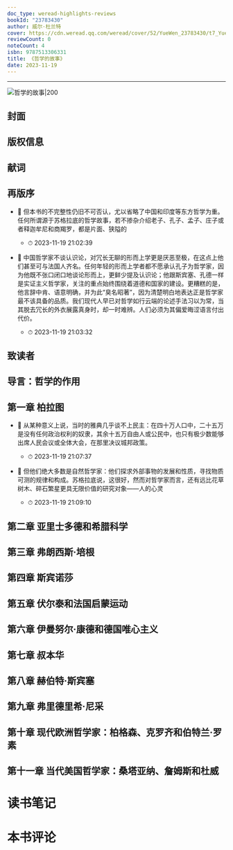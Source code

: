 ```yaml
---
doc_type: weread-highlights-reviews
bookId: "23783430"
author: 威尔·杜兰特
cover: https://cdn.weread.qq.com/weread/cover/52/YueWen_23783430/t7_YueWen_23783430.jpg
reviewCount: 0
noteCount: 4
isbn: 9787513306331
title: 《哲学的故事》
date: 2023-11-19
---
```


---

![ 哲学的故事|200](https://cdn.weread.qq.com/weread/cover/52/YueWen_23783430/t7_YueWen_23783430.jpg)


## 封面

## 版权信息

## 献词

## 再版序


- 📌 但本书的不完整性仍旧不可否认，尤以省略了中国和印度等东方哲学为重。任何所谓源于苏格拉底的哲学故事，若不掺杂介绍老子、孔子、孟子、庄子或者释迦牟尼和商羯罗，都是片面、狭隘的 
    - ⏱ 2023-11-19 21:02:39 

- 📌 中国哲学家不谈认识论，对冗长无聊的形而上学更是厌恶至极，在这点上他们甚至可与法国人齐名。任何年轻的形而上学者都不愿承认孔子为哲学家，因为他既不张口闭口地谈论形而上，更鲜少提及认识论；他跟斯宾塞、孔德一样是实证主义哲学家，关注的重点始终围绕着道德和国家的建设。更糟糕的是，他言辞中肯、语意明确，并为此“臭名昭著”，因为清楚明白地表达正是哲学家最不该具备的品质。我们现代人早已对哲学如行云端的论述手法习以为常，当其脱去冗长的外衣展露真身时，却一时难辨。人们必须为其偏爱晦涩语言付出代价。 
    - ⏱ 2023-11-19 21:03:32 
## 致读者

## 导言：哲学的作用

## 第一章 柏拉图


- 📌 从某种意义上说，当时的雅典几乎谈不上民主：在四十万人口中，二十五万是没有任何政治权利的奴隶，其余十五万自由人或公民中，也只有极少数能够出席人民会议或全体大会，在那里决议城邦政策。 
    - ⏱ 2023-11-19 21:07:37 

- 📌 但他们绝大多数是自然哲学家：他们探求外部事物的发展和性质，寻找物质可测的规律和构成。苏格拉底说，这很好，然而对哲学家而言，还有远比花草树木、碎石繁星更具无限价值的研究对象——人的心灵 
    - ⏱ 2023-11-19 21:09:10 
## 第二章 亚里士多德和希腊科学

## 第三章 弗朗西斯·培根

## 第四章 斯宾诺莎

## 第五章 伏尔泰和法国启蒙运动

## 第六章 伊曼努尔·康德和德国唯心主义

## 第七章 叔本华

## 第八章 赫伯特·斯宾塞

## 第九章 弗里德里希·尼采

## 第十章 现代欧洲哲学家：柏格森、克罗齐和伯特兰·罗素

## 第十一章 当代美国哲学家：桑塔亚纳、詹姆斯和杜威


# 读书笔记


# 本书评论
